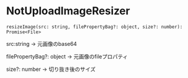 # NotUploadImageResizer
```
resizeImage(src: string, filePropertyBag?: object, size?: number): Promise<File>

```
src:string -> 元画像のbase64

filePropertyBag?: object -> 元画像のfileプロパティ

size?: number -> 切り抜き後のサイズ
